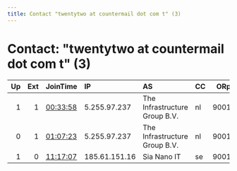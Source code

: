 ```yaml
---
title: Contact "twentytwo at countermail dot com t" (3)
---
```


# Contact: "twentytwo at countermail dot com t" (3)

|   Up |   Ext | JoinTime                                                                                              | IP            | AS                            | CC   |   ORp |   Dirp | OS    | Version   | Nickname   |   eFamMembers |
|-----:|------:|:------------------------------------------------------------------------------------------------------|:--------------|:------------------------------|:-----|------:|-------:|:------|:----------|:-----------|--------------:|
|    1 |     1 | [00:33:58](https://nusenu.github.io/OrNetStats/w/relay/6802A281D24F4A3FE1DD90EA37EC233B7F83C9D5.html) | 5.255.97.237  | The Infrastructure Group B.V. | nl   |  9001 |      0 | Linux | 0.4.6.8   | Shibanode  |             1 |
|    0 |     1 | [01:07:23](https://nusenu.github.io/OrNetStats/w/relay/DA5DB6A7F28ECE39A02BD606ED6C361BB75D3839.html) | 5.255.97.237  | The Infrastructure Group B.V. | nl   |  9001 |      0 | Linux | 0.4.6.8   | shibanode  |             1 |
|    1 |     0 | [11:17:07](https://nusenu.github.io/OrNetStats/w/relay/BC82C406F93334DE16F7984996CEB0908B348C78.html) | 185.61.151.16 | Sia Nano IT                   | se   |  9001 |      0 | Linux | 0.4.6.8   | Shibuu     |             1 |
